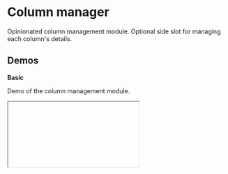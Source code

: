 <script setup lang="ts">
    import ColumnManagerDemo from './ColumnManagerDemo.vue'
</script>

# Column manager

Opinionated column management module. Optional side slot for managing each column's details.

## Demos

**Basic**

Demo of the column management module.

<iframe data-why class="w-full min-h-96">
    <ColumnManagerDemo />
</iframe>
